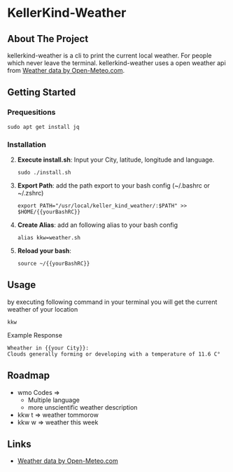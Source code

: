 # KellerKind-Weather
## About The Project
kellerkind-weather is a cli to print the current local weather. For people which never leave the terminal.
kellerkind-weather uses a open weather api from <a href="https://open-meteo.com/">Weather data by Open-Meteo.com</a>.
## Getting Started
### Prequesitions
```
sudo apt get install jq
```

### Installation

<!-- 1. **Download source code**:
	```
	wget https://
	``` -->
2. **Execute install.sh**:
	Input your City, latitude, longitude and language.
	```
	sudo ./install.sh
	```

3. **Export Path**:
	add the path export to your bash config (~/.bashrc or ~/.zshrc)
	```
	export PATH="/usr/local/keller_kind_weather/:$PATH" >> $HOME/{{yourBashRC}}
	```
4. **Create Alias**:
add an following alias to your bash config
	```
	alias kkw=weather.sh
	```
5. **Reload your bash**:
	```
	source ~/{{yourBashRC}}
	```

## Usage
by executing following command in your terminal you will get the current weather of your location
```
kkw
```
Example Response
```
Wheather in {{your City}}:
Clouds generally forming or developing with a temperature of 11.6 C°
```
## Roadmap
- wmo Codes =>
	- Multiple language
	- more unscientific weather description
- kkw t => weather tommorow
- kkw w	=> weather this week
## Links
- <a href="https://open-meteo.com/">Weather data by Open-Meteo.com</a>

